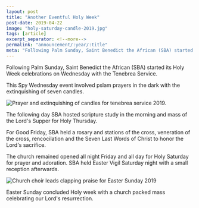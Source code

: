 ```yaml
---
layout: post
title: "Another Eventful Holy Week"
post-date: 2019-04-22
image: "holy-saturday-candle-2019.jpg"
tags: [article]
excerpt_separator: <!--more-->
permalink: "announcement/:year/:title"
meta: "Following Palm Sunday, Saint Benedict the African (SBA) started its Holy Week celebrations on Wednesday with the Tenebrea Service."
---
```

Following Palm Sunday, Saint Benedict the African (SBA) started its Holy Week celebrations on Wednesday with the Tenebrea Service.
<!--more-->

This Spy Wednesday event involved pslam prayers in the dark with the extinquishing of seven candles.

<img src="{{ site.baseurl }}/img/tenebrea-service-2019.jpeg" class="img-responsive" alt="Prayer and extinquishing of candles for tenebrea service 2019.">

The following day SBA hosted scripture study in the morning and mass of the Lord's Supper for Holy Thursday.

For Good Friday, SBA held a rosary and stations of the cross, veneration of the cross, rencocilation and the Seven Last Words of Christ to honor the Lord's sacrifice.

The church remained opened all night Friday and all day for Holy Saturday for prayer and adoration. SBA held Easter Vigil Saturday night with a small reception afterwards.

<img src="{{ site.baseurl }}/img/choir-easter-2019.jpg" class="img-responsive" alt="Church choir leads clapping praise for Easter Sunday 2019">

Easter Sunday concluded Holy week with a church packed mass celebrating our Lord's resurrection.